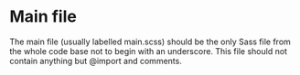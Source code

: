 # Main file

The main file (usually labelled main.scss) should be the only Sass file from the whole code base not to begin with an underscore. This file should not contain anything but @import and comments.